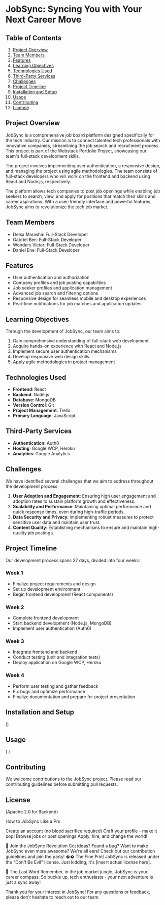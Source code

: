 # JobSync: Syncing You with Your Next Career Move

## Table of Contents
1. [Project Overview](#project-overview)
2. [Team Members](#team-members)
3. [Features](#features)
4. [Learning Objectives](#learning-objectives)
5. [Technologies Used](#technologies-used)
6. [Third-Party Services](#third-party-services)
7. [Challenges](#challenges)
8. [Project Timeline](#project-timeline)
9. [Installation and Setup](#installation-and-setup)
10. [Usage](#usage)
11. [Contributing](#contributing)
12. [License](#license)

## Project Overview

JobSync is a comprehensive job board platform designed specifically for the tech industry. Our mission is to connect talented tech professionals with innovative companies, streamlining the job search and recruitment process. This project is part of the Webstack Portfolio Project, showcasing our team's full-stack development skills.

The project involves implementing user authentication, a responsive design, and managing the project using agile methodologies. The team consists of full-stack developers who will work on the frontend and backend using React and Node.js, respectively.

The platform allows tech companies to post job openings while enabling job seekers to search, view, and apply for positions that match their skills and career aspirations. With a user-friendly interface and powerful features, JobSync aims to revolutionize the tech job market.

## Team Members

- Delsa Marasha: Full-Stack Developer
- Gabriel Ben: Full-Stack Developer
- Wonders Victor: Full-Stack Developer
- Daniel Ene: Full-Stack Developer

## Features

- User authentication and authorization
- Company profiles and job posting capabilities
- Job seeker profiles and application management
- Advanced job search and filtering options
- Responsive design for seamless mobile and desktop experiences
- Real-time notifications for job matches and application updates

## Learning Objectives

Through the development of JobSync, our team aims to:

1. Gain comprehensive understanding of full-stack web development
2. Acquire hands-on experience with React and Node.js
3. Implement secure user authentication mechanisms
4. Develop responsive web design skills
5. Apply agile methodologies in project management

## Technologies Used

- **Frontend**: React
- **Backend**: Node.js
- **Database**: MongoDB
- **Version Control**: Git
- **Project Management**: Trello
- **Primary Language**: JavaScript

## Third-Party Services

- **Authentication**: Auth0
- **Hosting**: Google WCP, Heroku
- **Analytics**: Google Analytics

## Challenges

We have identified several challenges that we aim to address throughout the development process:

1. **User Adoption and Engagement**: Ensuring high user engagement and adoption rates to sustain platform growth and effectiveness.
2. **Scalability and Performance**: Maintaining optimal performance and quick response times, even during high-traffic periods.
3. **Data Security and Privacy**: Implementing robust measures to protect sensitive user data and maintain user trust.
4. **Content Quality**: Establishing mechanisms to ensure and maintain high-quality job postings.

## Project Timeline

Our development process spans 27 days, divided into four weeks:

### Week 1
- Finalize project requirements and design
- Set up development environment
- Begin frontend development (React components)

### Week 2
- Complete frontend development
- Start backend development (Node.js, MongoDB)
- Implement user authentication (Auth0)

### Week 3
- Integrate frontend and backend
- Conduct testing (unit and integration tests)
- Deploy application on Google WCP, Heroku

### Week 4
- Perform user testing and gather feedback
- Fix bugs and optimize performance
- Finalize documentation and prepare for project presentation

## Installation and Setup

()

## Usage

(  )

## Contributing

We welcome contributions to the JobSync project. Please read our contributing guidelines before submitting pull requests.

## License

(Apache 2.0 for Backend)

How to JobSync Like a Pro

Create an account (no blood sacrifice required)
Craft your profile - make it pop!
Browse jobs or post openings
Apply, hire, and change the world!


🤝 Join the JobSync Revolution
Got ideas? Found a bug? Want to make JobSync even more awesome? We're all ears! Check out our contribution guidelines and join the party!
�� The Fine Print
JobSync is released under the "Don't Be Evil" license. Just kidding, it's [insert actual license here].


🌟 The Last Word
Remember, in the job market jungle, JobSync is your career compass. So buckle up, tech enthusiasts - your next adventure is just a sync away!


Thank you for your interest in JobSync! For any questions or feedback, please don't hesitate to reach out to our team.

